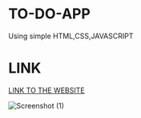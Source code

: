 # TO-DO-APP
Using simple HTML,CSS,JAVASCRIPT

# LINK

[LINK TO THE WEBSITE](https://to-do-webapp.vercel.app/)


![Screenshot (1)](https://user-images.githubusercontent.com/88922173/177925077-981174e4-0983-4ba4-b2fd-738f0904fc06.png)

